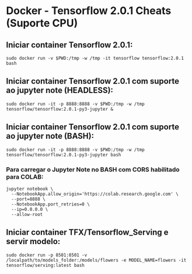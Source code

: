 # Docker - Tensorflow 2.0.1 Cheats (Suporte CPU)

## Iniciar container Tensorflow 2.0.1:
```
sudo docker run -v $PWD:/tmp -w /tmp -it tensorflow tensorflow:2.0.1 bash
```

## Iniciar container Tensorflow 2.0.1 com suporte ao jupyter note (HEADLESS):
```
sudo docker run -it -p 8888:8888 -v $PWD:/tmp -w /tmp tensorflow/tensorflow:2.0.1-py3-jupyter &
```

## Iniciar container Tensorflow 2.0.1 com suporte ao jupyter note (BASH):
```
sudo docker run -it -p 8888:8888 -v $PWD:/tmp -w /tmp tensorflow/tensorflow:2.0.1-py3-jupyter bash
```

### Para carregar o Jupyter Note no BASH com CORS habilitado para COLAB:
```
jupyter notebook \
  --NotebookApp.allow_origin='https://colab.research.google.com' \
  --port=8888 \
  --NotebookApp.port_retries=0 \
  --ip=0.0.0.0 \
  --allow-root
```

## Iniciar container TFX/Tensorflow_Serving e servir modelo:
```
sudo docker run -p 8501:8501 -v /localpath/to/models_folder:/models/flowers -e MODEL_NAME=flowers -it tensorflow/serving:latest bash
```
